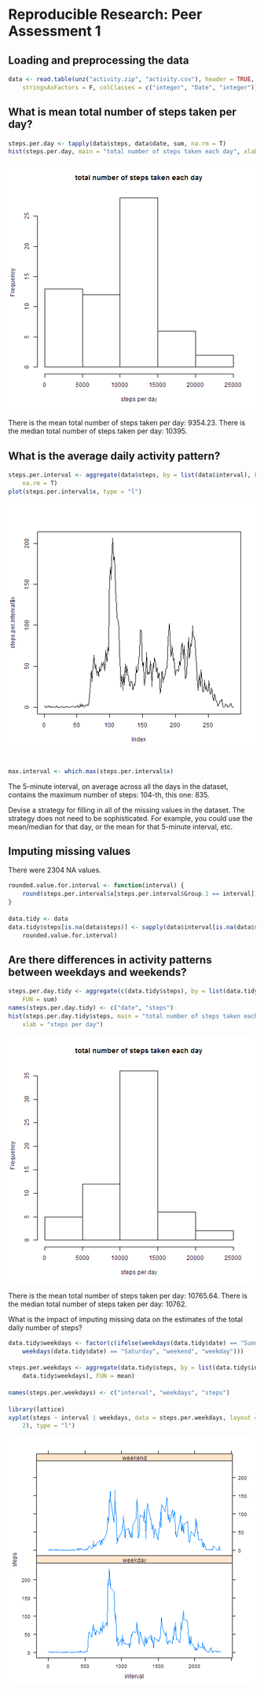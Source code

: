 # Reproducible Research: Peer Assessment 1



## Loading and preprocessing the data

```r
data <- read.table(unz("activity.zip", "activity.csv"), header = TRUE, sep = ",", 
    stringsAsFactors = F, colClasses = c("integer", "Date", "integer"))
```



## What is mean total number of steps taken per day?

```r
steps.per.day <- tapply(data$steps, data$date, sum, na.rm = T)
hist(steps.per.day, main = "total number of steps taken each day", xlab = "steps per day")
```

![plot of chunk unnamed-chunk-3](figure/unnamed-chunk-3.png) 

There is the mean total number of steps taken per day:  9354.23.
There is the median total number of steps taken per day: 10395.


## What is the average daily activity pattern?

```r
steps.per.interval <- aggregate(data$steps, by = list(data$interval), FUN = mean, 
    na.rm = T)
plot(steps.per.interval$x, type = "l")
```

![plot of chunk unnamed-chunk-4](figure/unnamed-chunk-4.png) 

```r

max.interval <- which.max(steps.per.interval$x)
```


The 5-minute interval, on average across all the days in the dataset,
contains the maximum number of steps: 104-th, this one:  835.

Devise a strategy for filling in all of the missing values in the dataset. The
strategy does not need to be sophisticated. For example, you could use
the mean/median for that day, or the mean for that 5-minute interval, etc.
## Imputing missing values
There were 2304 NA values.


```r
rounded.value.for.interval <- function(interval) {
    round(steps.per.interval$x[steps.per.interval$Group.1 == interval])
}

data.tidy <- data
data.tidy$steps[is.na(data$steps)] <- sapply(data$interval[is.na(data$steps)], 
    rounded.value.for.interval)
```



## Are there differences in activity patterns between weekdays and weekends?

```r
steps.per.day.tidy <- aggregate(c(data.tidy$steps), by = list(data.tidy$date), 
    FUN = sum)
names(steps.per.day.tidy) <- c("date", "steps")
hist(steps.per.day.tidy$steps, main = "total number of steps taken each day", 
    xlab = "steps per day")
```

![plot of chunk unnamed-chunk-6](figure/unnamed-chunk-6.png) 

There is the mean total number of steps taken per day: 10765.64.
There is the median total number of steps taken per day:    10762.

What is the impact of imputing missing data on the estimates of the total
daily number of steps?



```r
data.tidy$weekdays <- factor(c(ifelse(weekdays(data.tidy$date) == "Sunday" | 
    weekdays(data.tidy$date) == "Saturday", "weekend", "weekday")))

steps.per.weekdays <- aggregate(data.tidy$steps, by = list(data.tidy$interval, 
    data.tidy$weekdays), FUN = mean)

names(steps.per.weekdays) <- c("interval", "weekdays", "steps")

library(lattice)
xyplot(steps ~ interval | weekdays, data = steps.per.weekdays, layout = c(1, 
    2), type = "l")
```

![plot of chunk unnamed-chunk-7](figure/unnamed-chunk-7.png) 









